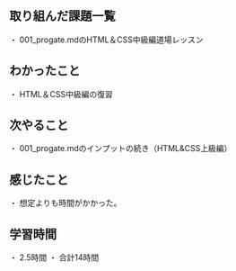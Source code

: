 ## 取り組んだ課題一覧
・ 001_progate.mdのHTML＆CSS中級編道場レッスン
## わかったこと
・ HTML＆CSS中級編の復習
## 次やること
・ 001_progate.mdのインプットの続き（HTML&CSS上級編）
## 感じたこと
・ 想定よりも時間がかかった。
## 学習時間
・ 2.5時間
・ 合計14時間

